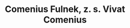 ---
id: 142ccb93-5809-4c4d-80d9-e65a40786c6e
title: "Comenius Fulnek, z. s. Vivat Comenius"
price: 20000
year: 2017
description: "Tento projekt připomene výročí 400 let příchodu J. A. Komenského do Fulneku (1618-2018). Chce připomenout jeho mimořádné myšlenky, činnost a odkaz formou různorodých kulturních aktivit v podobě koncertů, přednášek, workshopů apod. Projekt je také mimořádný tím, že je realizován v rámci spolupráce organizací, spolků a aktivních jednotlivců na území Fulnecka a jeho jednotlivé aktivity jsou zajišťovány členy spolku dobrovolnickou formou."
kouskovani: false
locationName: undefined
position:
  lng: 17.9039049597685
  lat: 49.71563066776303
---